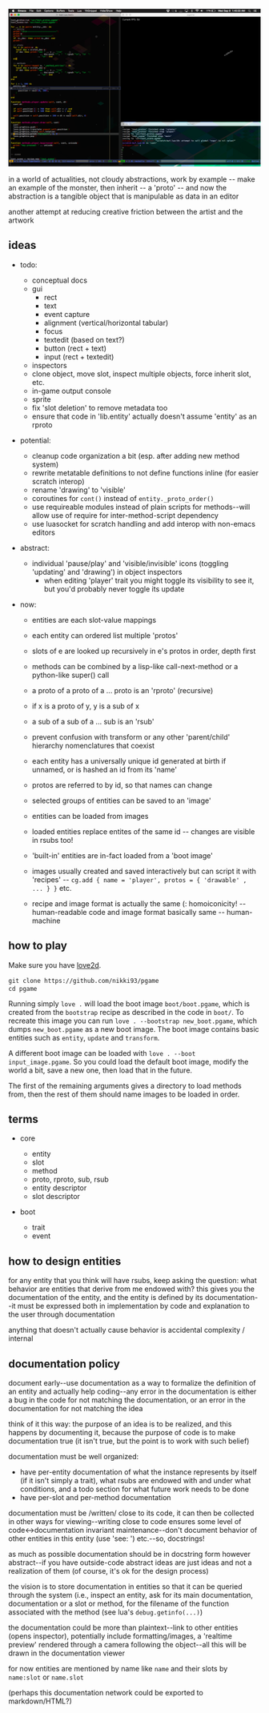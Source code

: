 ![pgame](screenshot.png "pgame")

in a world of actualities, not cloudy abstractions, work by example -- make an
example of the monster, then inherit -- a 'proto' -- and now the abstraction is
a tangible object that is manipulable as data in an editor 

another attempt at reducing creative friction between the artist and the artwork


ideas
-----

+ todo:
  - conceptual docs
  - gui
    - rect
    - text
    - event capture
    - alignment (vertical/horizontal tabular)
    - focus
    - textedit (based on text?)
    - button (rect + text)
    - input (rect + textedit)
  - inspectors
  - clone object, move slot, inspect multiple objects, force inherit slot, etc.
  - in-game output console
  - sprite
  - fix 'slot deletion' to remove metadata too
  - ensure that code in 'lib.entity' actually doesn't assume 'entity' as an
    rproto

+ potential:
    - cleanup code organization a bit (esp. after adding new method system)
    - rewrite metatable definitions to not define functions inline (for easier
      scratch interop)
    - rename 'drawing' to 'visible'
    - coroutines for `cont()` instead of `entity._proto_order()`
    - use requireable modules instead of plain scripts for methods--will allow
      use of require for inter-method-script dependency
    - use luasocket for scratch handling and add interop with non-emacs editors

+ abstract:
    - individual 'pause/play' and 'visible/invisible' icons (toggling 'updating'
      and 'drawing') in object inspectors
        - when editing 'player' trait you might toggle its visibility to see it,
          but you'd probably never toggle its update


+ now:
    - entities are each slot-value mappings
    - each entity can ordered list multiple 'protos'
    - slots of e are looked up recursively in e's protos in order, depth first
    - methods can be combined by a lisp-like call-next-method or a python-like
      super() call

    - a proto of a proto of a ... proto is an 'rproto' (recursive)
    - if x is a proto of y, y is a sub of x
    - a sub of a sub of a ... sub is an 'rsub'
    - prevent confusion with transform or any other 'parent/child' hierarchy
      nomenclatures that coexist

    - each entity has a universally unique id generated at birth if unnamed, or
      is hashed an id from its 'name'
    - protos are referred to by id, so that names can change

    - selected groups of entities can be saved to an 'image'
    - entities can be loaded from images
    - loaded entities replace entites of the same id -- changes are visible in
      rsubs too!

    - 'built-in' entities are in-fact loaded from a 'boot image'
    - images usually created and saved interactively but can script it with
      'recipes' -- `cg.add { name = 'player', protos = { 'drawable' , ... } }`
      etc.
    - recipe and image format is actually the same (: homoiconicity! --
      human-readable code and image format basically same -- human-machine


how to play
-----------

Make sure you have [love2d](https://love2d.org/).

```
git clone https://github.com/nikki93/pgame
cd pgame
```

Running simply `love .` will load the boot image `boot/boot.pgame`, which is
created from the `bootstrap` recipe as described in the code in `boot/`. To
recreate this image you can run `love . --bootstrap new_boot.pgame`, which dumps
`new_boot.pgame` as a new boot image. The boot image contains basic entities
such as `entity`, `update` and `transform`.

A different boot image can be loaded with `love . --boot input_image.pgame`. So
you could load the default boot image, modify the world a bit, save a new one,
then load that in the future.

The first of the remaining arguments gives a directory to load methods from,
then the rest of them should name images to be loaded in order.


terms
-----

+ core
    - entity
    - slot
    - method
    - proto, rproto, sub, rsub
    - entity descriptor
    - slot descriptor

+ boot
    - trait
    - event


how to design entities
----------------------

for any entity that you think will have rsubs, keep asking the question:
    what behavior are entities that derive from me endowed with?
this gives you the documentation of the entity, and the entity is defined by its
documentation--it must be expressed both in implementation by code and
explanation to the user through documentation

anything that doesn't actually cause behavior is accidental complexity /
internal


documentation policy
--------------------

document early--use documentation as a way to formalize the definition of an
entity and actually help coding--any error in the documentation is either a bug
in the code for not matching the documentation, or an error in the documentation
for not matching the idea

think of it this way: the purpose of an idea is to be realized, and this happens
by documenting it, because the purpose of code is to make documentation true (it
isn't true, but the point is to work with such belief)

documentation must be well organized:
  - have per-entity documentation of what the instance represents by itself (if
    it isn't simply a trait), what rsubs are endowed with and under what
    conditions, and a todo section for what future work needs to be done
  - have per-slot and per-method documentation

documentation must be /written/ close to its code, it can then be collected in
other ways for viewing--writing close to code ensures some level of
code<->documentation invariant maintenance--don't document behavior of other
entities in this entity (use 'see: ') etc.--so, docstrings!

as much as possible documentation should be in docstring form however
abstract--if you have outside-code abstract ideas are just ideas and not a
realization of them (of course, it's ok for the design process)

the vision is to store documentation in entities so that it can be queried
through the system (i.e., inspect an entity, ask for its main documentation,
documentation or a slot or method, for the filename of the function associated
with the method (see lua's `debug.getinfo(...)`)

the documentation could be more than plaintext--link to other entities (opens
inspector), potentially include formatting/images, a 'realtime preview' rendered
through a camera following the object--all this will be drawn in the
documentation viewer

for now entities are mentioned by name like `name` and their slots by `name:slot` or `name.slot`

(perhaps this documentation network could be exported to markdown/HTML?)

